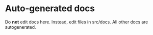 # Auto-generated docs

Do **not** edit docs here. Instead, edit files in src/docs. All other docs are autogenerated.
